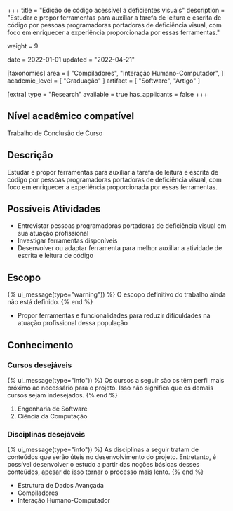 +++
title = "Edição de código acessível a deficientes visuais"
description = "Estudar e propor ferramentas para auxiliar a tarefa de leitura e escrita de código por pessoas programadoras portadoras de deficiência visual, com foco em enriquecer a experiência proporcionada por essas ferramentas."

weight = 9

date = 2022-01-01
updated = "2022-04-21"

[taxonomies]
area = [ "Compiladores", "Interação Humano-Computador", ]
academic_level = [ "Graduação" ]
artifact = [ "Software", "Artigo" ]

[extra]
type = "Research"
available = true
has_applicants = false
+++

## Nível acadêmico compatível

Trabalho de Conclusão de Curso

## Descrição

Estudar e propor ferramentas para auxiliar a tarefa de leitura e escrita de código por pessoas programadoras portadoras de deficiência visual, com foco em enriquecer a experiência proporcionada por essas ferramentas.

## Possíveis Atividades

- Entrevistar pessoas programadoras portadoras de deficiência visual em sua atuação profissional
- Investigar ferramentas disponíveis
- Desenvolver ou adaptar ferramenta para melhor auxiliar a atividade de escrita e leitura de código

## Escopo

{% ui_message(type="warning")) %}
O escopo definitivo do trabalho ainda não está definido.
{% end %}

- Propor ferramentas e funcionalidades para reduzir dificuldades na atuação profissional dessa população

## Conhecimento

### Cursos desejáveis

{% ui_message(type="info")) %}
Os cursos a seguir são os têm perfil mais próximo ao necessário para o projeto. Isso não significa que os demais cursos sejam indesejados.
{% end %}

1. Engenharia de Software
2. Ciência da Computação

### Disciplinas desejáveis

{% ui_message(type="info")) %}
As disciplinas a seguir tratam de conteúdos que serão úteis no desenvolvimento do projeto. Entretanto, é possível desenvolver o estudo a partir das noções básicas desses conteúdos, apesar de isso tornar o processo mais lento.
{% end %}

- Estrutura de Dados Avançada
- Compiladores
- Interação Humano-Computador

